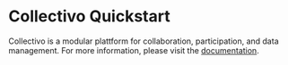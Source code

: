 # Collectivo Quickstart

Collectivo is a modular plattform for collaboration, participation, and data management. For more information, please visit the [documentation](https://docs.collectivo.io/quickstart).
